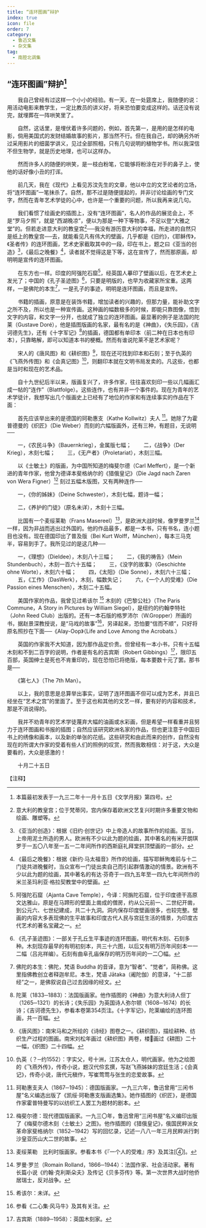 ```yaml
---
title: “连环图画”辩护
index: true
icon: file
order: 7
category:
  - 鲁迅文集
  - 杂文集
tag:  
  - 南腔北调集
---
```


## “连环图画”辩护[^①]

　　我自己曾经有过这样一个小小的经验。有一天，在一处筵席上，我随便的说：用活动电影来教学生，一定比教员的讲义好，将来恐怕要变成这样的。话还没有说完，就埋葬在一阵哄笑里了。

　　自然，这话里，是埋伏着许多问题的，例如，首先第一，是用的是怎样的电影，倘用美国式的发财结婚故事的影片，那当然不行。但在我自己，却的确另外听过采用影片的细菌学讲义，见过全部照相，只有几句说明的植物学书。所以我深信不但生物学，就是历史地理，也可以这样办。

　　然而许多人的随便的哄笑，是一枝白粉笔，它能够将粉涂在对手的鼻子上，使他的话好像小丑的打诨。

　　前几天，我在《现代》上看见苏汶先生的文章，他以中立的文艺论者的立场，将“连环图画”一笔抹杀了。自然，那不过是随便提起的，并非讨论绘画的专门文字，然而在青年艺术学徒的心中，也许是一个重要的问题，所以我再来说几句。

　　我们看惯了绘画史的插图上，没有“连环图画”，名人的作品的展览会上，不是“罗马夕照”，就是“西湖晚凉”，便以为那是一种下等物事，不足以登“大雅之堂”的。但若走进意大利的教皇宫[^②]──我没有游历意大利的幸福，所走进的自然只是纸上的教皇宫──去，就能看见凡有伟大的壁画，几乎都是《旧约》，《耶稣传》，《圣者传》的连环图画，艺术史家截取其中的一段，印在书上，题之曰《亚当的创造》[^③]，《最后之晚餐》[^④]，读者就不觉得这是下等，这在宣传了，然而那原画，却明明是宣传的连环图画。

　　在东方也一样。印度的阿强陀石窟[^⑤]，经英国人摹印了壁画以后，在艺术史上发光了；中国的《孔子圣迹图》[^⑥]，只要是明版的，也早为收藏家所宝重。这两样，一是佛陀的本生[^⑦]，一是孔子的事迹，明明是连环图画，而且是宣传。

　　书籍的插画，原意是在装饰书籍，增加读者的兴趣的，但那力量，能补助文字之所不及，所以也是一种宣传画。这种画的幅数极多的时候，即能只靠图像，悟到文字的内容，和文字一分开，也就成了独立的连环图画。最显著的例子是法国的陀莱（Gustave Doré），他是插图版画的名家，最有名的是《神曲》，《失乐园》，《吉诃德先生》，还有《十字军记》[^⑧]的插画，德国都有单印本（前二种在日本也有印本），只靠略解，即可以知道本书的梗概。然而有谁说陀莱不是艺术家呢？

　　宋人的《唐风图》和《耕织图》[^⑨]，现在还可找到印本和石刻；至于仇英的《飞燕外传图》和《会真记图》[^⑩]，则翻印本就在文明书局发卖的。凡这些，也都是当时和现在的艺术品。

　　自十九世纪后半以来，版画复兴了，许多作家，往往喜欢刻印一些以几幅画汇成一帖的“连作”（Blattfolge）。这些连作，也有并非一个事件的。现在为青年的艺术学徒计，我想写出几个版画史上已经有了地位的作家和有连续事实的作品在下面：

　　首先应该举出来的是德国的珂勒惠支（Kathe Kollwitz）夫人 [^⑾]。她除了为霍普德曼的《织匠》（Die Weber）而刻的六幅版画外，还有三种，有题目，无说明──

　　一，《农民斗争》（Bauernkrieg），金属版七幅；
　　二，《战争》（Der Krieg），木刻七幅；
　　三，《无产者》（Proletariat），木刻三幅。

　　以《士敏土》的版画，为中国所知道的梅斐尔德（Carl Meffert），是一个新进的青年作家，他曾为德译本斐格纳尔的《猎俄皇记》（Die Jagd nach Zaren von Wera Figner）[^⑿] 刻过五幅木版图，又有两种连作──

　　一，《你的姊妹》（Deine Schwester），木刻七幅，题诗一幅；

　　二，《养护的门徒》（原名未详），木刻十三幅。

　　比国有一个麦绥莱勒（Frans Masereel）[^⒀]，是欧洲大战时候，像罗曼罗兰[^⒁]一样，因为非战而逃出过外国的。他的作品最多，都是一本书，只有书名，连小题目也没有。现在德国印出了普及版（Bei Kurt Wolff，München），每本三马克半，容易到手了。我所见过的是这几种──

　　一，《理想》（DieIdee），木刻八十三幅；
　　二，《我的祷告》（Mein Stundenbuch），木刻一百六十五幅；
　　三，《没字的故事》（Geschichte ohne Worte），木刻六十幅；
　　四，《太阳》（Die Sonne），木刻六十三幅；
　　五，《工作》（DasWerk），木刻，幅数失记；
　　六，《一个人的受难》（Die Passion eines Menschen），木刻二十五幅。

　　美国作家的作品，我曾见过希该尔 [^⒂] 木刻的《巴黎公社》（The Paris Commune，A Story in Pictures by William Siegel），是纽约的约翰李特社（John Reed Club）出版的。还有一本石版的格罗沛尔（W.Gropper）所画的书，据赵景深教授说，是“马戏的故事”[^⒃]，另译起来，恐怕要“信而不顺”，只好将原名照抄在下面──《Alay-Oop》（Life and Love Among the Acrobats.）

　　英国的作家我不大知道，因为那作品定价贵。但曾经有一本小书，只有十五幅木刻和不到二百字的说明，作者是有名的吉宾斯（Robert Gibbings）[^⒄]，限印五百部，英国绅士是死也不肯重印的，现在恐怕已将绝版，每本要数十元了罢。那书是──

　　《第七人》（The 7th Man）。

　　以上，我的意思是总算举出事实，证明了连环图画不但可以成为艺术，并且已经坐在“艺术之宫”的里面了。至于这也和其他的文艺一样，要有好的内容和技术，那是不消说得的。

　　我并不劝青年的艺术学徒蔑弃大幅的油画或水彩画，但是希望一样看重并且努力于连环图画和书报的插图；自然应该研究欧洲名家的作品，但也更注意于中国旧书上的绣像和画本，以及新的单张的花纸。这些研究和由此而来的创作，自然没有现在的所谓大作家的受着有些人们的照例的叹赏，然而我敢相信：对于这，大众是要看的，大众是感激的！

　　十月二十五日

【注释】

[^①]:本篇最初发表于一九三二年十一月十五日《文学月报》第四号。

[^②]:意大利的教皇宫；位于梵蒂冈，宫内保存着欧洲文艺复兴时期许多重要文物和绘画、雕塑等。

[^③]:《亚当的创造》：根据《旧约·创世记》中上帝造人的故事所作的绘画。亚当，上帝用泥土所造的男人。欧洲有不少以此为题的绘画，其中著名的有米开朗琪罗于一五〇八年至一五一二年间所作的西斯庭礼拜堂拱顶壁画的一部分。

[^④]:《最后之晚餐》：根据《新约·马太福音》所作的绘画，描写耶稣殉难前与十二门徒共进晚餐时，当众宣布一门徒出卖自己而引起群情激动的情景。欧洲有不少以此为题的绘画，其中著名的有达·芬奇于一四九五年至一四九七年间所作的米兰圣玛利亚·格拉契教堂中的壁画。

[^⑤]:阿强陀石窟（Ajanta Cave Temple），今译：阿旃陀石窟，位于印度德干高原文达雅山，原是在马蹄形的壁面上凿成的僧房，约从公元前一、二世纪开凿，到公元六、七世纪建成，共二十九洞。洞内保存印度壁画很多，也较完整。壁画的内容大多表现佛的生平故事和印度古代人民与宫廷生活的情景，为印度古代艺术的著名宝藏之一。

[^⑥]:《孔子圣迹图》：一部关于孔丘生平事迹的连环图画，明代有木刻、石刻多种。木刻现存最早的有明初刻本，共三十六图，以后又有明万历年间刻本一一二幅（吕兆祥编）。石刻有曲阜孔庙保存的明万历年间的一二〇幅。

[^⑦]:佛陀的本生：佛陀，梵语 Buddha 的音译，意为“智者”、“觉者”，简称佛。这里指佛教创立者释迦牟尼。本生，梵语 Jātaka（阇陀伽）的意译，“十二部经”之一，是佛叙说自己过去因缘的经文。

[^⑧]:陀莱（1833─1883）：法国版画家。他作插图的《神曲》为意大利诗人但丁（1265─1321）的长诗；《失乐园》为英国诗人弥尔顿（1608─1674）的长诗；《吉诃德先生》，参看本卷第354页注[^②]。《十字军记》，陀莱编绘的连环图画，共一百幅。

[^⑨]:《唐风图》：南宋马和之所绘的《诗经》图卷之一。《耕织图》，描绘耕种、纺织生产过程的图画。南宋刘松年画过《耕织图》两卷，楼画过《耕图》二十一幅，《织图》二十四幅。

[^⑩]:仇英（？─约1552）：字实父，号十洲，江苏太仓人，明代画家。他为之绘图的《飞燕外传》，传奇小说，题汉代伶玄撰，写赵飞燕姊妹的宫廷生活；《会真记》，传奇小说，唐代元稹作，写崔莺莺与张生的恋爱故事。

[^⑾]:珂勒惠支夫人（1867─1945）：德国版画家。一九三六年，鲁迅曾用“三闲书屋”名义编选出版了《凯绥·珂勒惠支版画选集》。她作插图的《织匠》，是德国作家霍普特曼写的以纺织工人罢工为题材的剧本。

[^⑿]:梅斐尔德：现代德国版画家。一九三〇年，鲁迅曾用“三闲书屋”名义编印出版了《梅斐尔德木刻〈士敏土〉之图》。他作插图的《猎俄皇记》，俄国民粹派女革命家斐格纳尔（1852─1942）写的回忆录，记述一八八一年三月民粹派行刺沙皇亚历山大二世的故事。

[^⒀]:麦绥莱勒　比利时版画家。参看本书《『一个人的受难』序》及其注[④]。

[^⒁]:罗曼·罗兰（Romain Rolland，1866─1944）：法国作家、社会活动家。著有长篇小说《约翰·克利斯朵夫》及传记《贝多芬传》等。第一次世界大战时他侨居瑞士，反对战争。

[^⒂]:希该尔：未详。

[^⒃]:参看《二心集·风马牛》及其有关注。

[^⒄]:吉宾斯（1889─1958）：英国木刻家。
